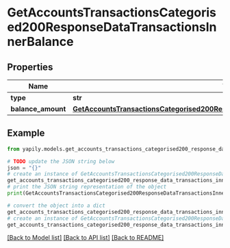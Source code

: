 # GetAccountsTransactionsCategorised200ResponseDataTransactionsInnerBalance


## Properties

Name | Type | Description | Notes
------------ | ------------- | ------------- | -------------
**type** | **str** |  | [optional] 
**balance_amount** | [**GetAccountsTransactionsCategorised200ResponseDataTransactionsInnerTransactionAmount**](GetAccountsTransactionsCategorised200ResponseDataTransactionsInnerTransactionAmount.md) |  | [optional] 

## Example

```python
from yapily.models.get_accounts_transactions_categorised200_response_data_transactions_inner_balance import GetAccountsTransactionsCategorised200ResponseDataTransactionsInnerBalance

# TODO update the JSON string below
json = "{}"
# create an instance of GetAccountsTransactionsCategorised200ResponseDataTransactionsInnerBalance from a JSON string
get_accounts_transactions_categorised200_response_data_transactions_inner_balance_instance = GetAccountsTransactionsCategorised200ResponseDataTransactionsInnerBalance.from_json(json)
# print the JSON string representation of the object
print(GetAccountsTransactionsCategorised200ResponseDataTransactionsInnerBalance.to_json())

# convert the object into a dict
get_accounts_transactions_categorised200_response_data_transactions_inner_balance_dict = get_accounts_transactions_categorised200_response_data_transactions_inner_balance_instance.to_dict()
# create an instance of GetAccountsTransactionsCategorised200ResponseDataTransactionsInnerBalance from a dict
get_accounts_transactions_categorised200_response_data_transactions_inner_balance_from_dict = GetAccountsTransactionsCategorised200ResponseDataTransactionsInnerBalance.from_dict(get_accounts_transactions_categorised200_response_data_transactions_inner_balance_dict)
```
[[Back to Model list]](../README.md#documentation-for-models) [[Back to API list]](../README.md#documentation-for-api-endpoints) [[Back to README]](../README.md)


